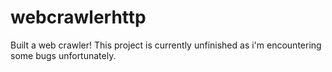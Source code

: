 # webcrawlerhttp
Built a web crawler! This project is currently unfinished as i'm encountering some bugs unfortunately.
